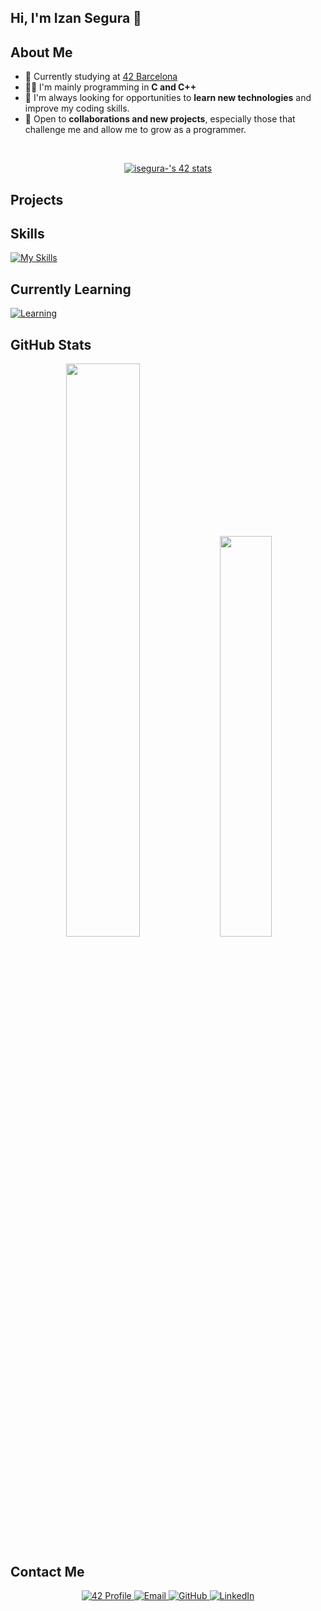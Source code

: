 ## Hi, I'm Izan Segura 👋

## About Me

- 🧠 Currently studying at [42 Barcelona](https://www.42barcelona.com/es/)
- 🧑‍💻 I'm mainly programming in **C and C++**
- 🚀 I'm always looking for opportunities to **learn new technologies** and improve my coding skills.
- 🤝 Open to **collaborations and new projects**, especially those that challenge me and allow me to grow as a programmer.

<br/>

<p align="center">
  <a href="https://github.com/oakoudad/badge42">
    <img src="https://badge.mediaplus.ma/black/isegura-?1337Badge=off" alt="isegura-'s 42 stats"/>
  </a>
</p>

## Projects

## Skills

[![My Skills](https://skillicons.dev/icons?i=bash,git,github,vim,vscode,visualstudio,c)](https://skillicons.dev)

## Currently Learning

[![Learning](https://skillicons.dev/icons?i=c,cpp)](https://skillicons.dev)

## GitHub Stats

<p align="center">
  <img src="https://github-readme-stats-eight-virid.vercel.app/api?username=isegura-b&count_private=true&theme=calm&show_icons=true" width="48.5%"/>
  <img src="https://github-readme-stats-eight-virid.vercel.app/api/top-langs/?username=isegura-b&layout=compact&count_private=false&theme=calm&show_icons=true" width="40.55%"/>
</p>

## Contact Me

<p align="center">
  <a href="https://profile.intra.42.fr/users/isegura-">
    <img src="https://img.shields.io/badge/42-000000.svg?style=for-the-badge&logo=42&logoColor=white" alt="42 Profile"/>
  </a>
  <a href="mailto:izansegura42@gmail.com">
    <img src="https://img.shields.io/badge/Gmail-D14836?style=for-the-badge&logo=gmail&logoColor=white" alt="Email"/>
  </a>
  <a href="https://github.com/isegura-b">
    <img src="https://img.shields.io/badge/GitHub-181717?style=for-the-badge&logo=github&logoColor=white" alt="GitHub"/>
  </a>
  <a href="https://www.linkedin.com/in/izan-segura-burgos-008277388/">
    <img src="https://img.shields.io/badge/LinkedIn-0A66C2?style=for-the-badge&logo=linkedin&logoColor=white" alt="LinkedIn"/>
  </a>
</p>